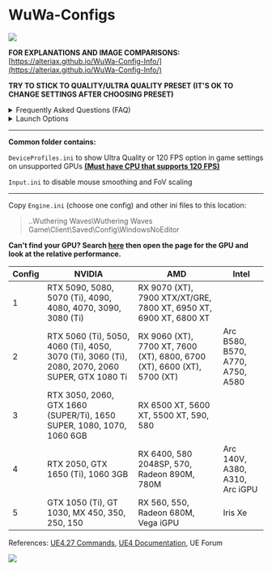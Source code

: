# WuWa-Configs

[<img src="https://discord.com/api/guilds/798954204420112454/widget.png?style=banner2">](https://discord.gg/gczjQvgzWE)

**FOR EXPLANATIONS AND IMAGE COMPARISONS:** [https://alteriax.github.io/WuWa-Config-Info/](https://alteriax.github.io/WuWa-Config-Info/)

**TRY TO STICK TO QUALITY/ULTRA QUALITY PRESET (IT'S OK TO CHANGE SETTINGS AFTER CHOOSING PRESET)**

<details>
<summary>Frequently Asked Questions (FAQ)</summary>

- **Will I get banned for using this?**  
Highly unlikely, I've been tweaking ini files since release with no issues.
  
- **Do I need to redownload config every game patch?**  
Game patch does not reset Engine.ini to default.  
If you run into issues, just grab the latest version of the config as I update it from time to time.

- **Can I change in-game settings?**  
Yes, it won't override any of the changes done through Engine.ini.

- **Engine.ini resets back to default upon game launch.**  
This shouldn't happen but if it does set the file to read-only.
  
- **How do I reset the ini files back to default?**  
Just delete the ini files, launching the game will create a new empty one.

</details>

<details>
<summary>Launch Options</summary>
<pre>
; Steam version opens game with different exe which doesn't work with launch options
; Creating shortcut for Steam version works but hours won't be tracked<br>
-SkipSplash Skip intro videos
-dx11 Launch the game with DX11
-dx12 Launch the game with DX12 (Games uses this by default)
</pre>
<a href="https://i.imgur.com/aCpObBl.png"><img src="https://i.imgur.com/aCpObBl.png" style="width: 550px; height: auto;"></a>
</details>

---

**Common folder contains:**

``DeviceProfiles.ini`` to show Ultra Quality or 120 FPS option in game settings on unsupported GPUs **[(Must have CPU that supports 120 FPS)](https://wutheringwaves.kurogames.com/en/main/news/detail/1190)**

``Input.ini`` to disable mouse smoothing and FoV scaling

---

Copy ``Engine.ini`` (choose one config) and other ini files to this location: 
> ..Wuthering Waves\Wuthering Waves Game\Client\Saved\Config\WindowsNoEditor

**Can't find your GPU? Search [here](https://www.techpowerup.com/gpu-specs/) then open the page for the GPU and look at the relative performance.**

| Config | NVIDIA                                                                                          | AMD                                                                     | Intel                            |
|--------|-------------------------------------------------------------------------------------------------|-------------------------------------------------------------------------|----------------------------------|
| 1      | RTX 5090, 5080, 5070 (Ti), 4090, 4080, 4070, 3090, 3080 (Ti)                                    | RX 9070 (XT), 7900 XTX/XT/GRE, 7800 XT, 6950 XT, 6900 XT, 6800 XT       |                                  |
| 2      | RTX 5060 (Ti), 5050, 4060 (Ti), 4050, 3070 (Ti), 3060 (Ti), 2080, 2070, 2060 SUPER, GTX 1080 Ti | RX 9060 (XT), 7700 XT, 7600 (XT), 6800, 6700 (XT), 6600 (XT), 5700 (XT) | Arc B580, B570, A770, A750, A580 |
| 3      | RTX 3050, 2060, GTX 1660 (SUPER/Ti), 1650 SUPER, 1080, 1070, 1060 6GB                           | RX 6500 XT, 5600 XT, 5500 XT, 590, 580                                  |                                  |
| 4      | RTX 2050, GTX 1650 (Ti), 1060 3GB                                                               | RX 6400, 580 2048SP, 570, Radeon 890M, 780M                             | Arc 140V, A380, A310, Arc iGPU   |
| 5      | GTX 1050 (Ti), GT 1030, MX 450, 350, 250, 150                                                   | RX 560, 550, Radeon 680M, Vega iGPU                                     | Iris Xe                          |

References: [UE4.27 Commands](https://framedsc.com/GeneralGuides/ue4_commands.htm), [UE4 Documentation](https://docs.unrealengine.com/4.27/en-US/), UE Forum

[<img src="https://i.imgur.com/fxmOE8N.png">](https://ko-fi.com/alteria/)
